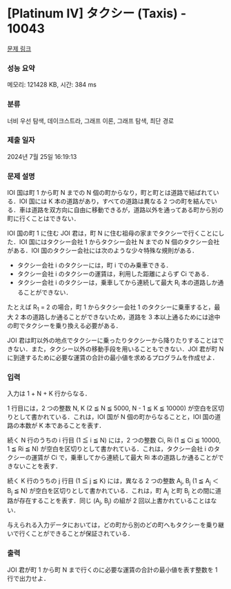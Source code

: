 # [Platinum IV] タクシー (Taxis) - 10043 

[문제 링크](https://www.acmicpc.net/problem/10043) 

### 성능 요약

메모리: 121428 KB, 시간: 384 ms

### 분류

너비 우선 탐색, 데이크스트라, 그래프 이론, 그래프 탐색, 최단 경로

### 제출 일자

2024년 7월 25일 16:19:13

### 문제 설명

<p>IOI 国は町 1 から町 N までの N 個の町からなり，町と町とは道路で結ばれている．IOI 国には K 本の道路があり，すべての道路は異なる 2 つの町を結んでいる．車は道路を双方向に自由に移動できるが，道路以外を通ってある町から別の町に行くことはできない．</p>

<p>IOI 国の町 1 に住む JOI 君は，町 N に住む祖母の家までタクシーで行くことにした．IOI 国にはタクシー会社 1 からタクシー会社 N までの N 個のタクシー会社がある．IOI 国のタクシー会社には次のような少々特殊な規則がある．</p>

<ul>
	<li>タクシー会社 i のタクシーには，町 i でのみ乗車できる．</li>
	<li>タクシー会社 i のタクシーの運賃は，利用した距離によらず Ci である．</li>
	<li>タクシー会社 i のタクシーは，乗車してから連続して最大 R<sub>i</sub> 本の道路しか通ることができない．</li>
</ul>

<p>たとえば R<sub>1</sub> = 2 の場合，町 1 からタクシー会社 1 のタクシーに乗車すると，最大 2 本の道路しか通ることができないため，道路を 3 本以上通るためには途中の町でタクシーを乗り換える必要がある．</p>

<p>JOI 君は町以外の地点でタクシーに乗ったりタクシーから降りたりすることはできない．また，タクシー以外の移動手段を用いることもできない．JOI 君が町 N に到達するために必要な運賃の合計の最小値を求めるプログラムを作成せよ．</p>

### 입력 

 <p>入力は 1 + N + K 行からなる．</p>

<p>1 行目には，2 つの整数 N, K (2 ≦ N ≦ 5000, N - 1 ≦ K ≦ 10000) が空白を区切りとして書かれている．これは，IOI 国が N 個の町からなることと，IOI 国の道路の本数が K 本であることを表す．</p>

<p>続く N 行のうちの i 行目 (1 ≦ i ≦ N) には，2 つの整数 Ci, Ri (1 ≦ Ci ≦ 10000, 1 ≦ Ri ≦ N) が空白を区切りとして書かれている．これは，タクシー会社 i のタクシーの運賃が Ci で，乗車してから連続して最大 Ri 本の道路しか通ることができないことを表す．</p>

<p>続く K 行のうちの j 行目 (1 ≦ j ≦ K) には，異なる 2 つの整数 A<sub>j</sub>, B<sub>j</sub> (1 ≦ A<sub>j</sub> ＜ B<sub>j</sub> ≦ N) が空白を区切りとして書かれている．これは，町 A<sub>j</sub> と町 B<sub>j</sub> との間に道路が存在することを表す．同じ (A<sub>j</sub>, B<sub>j</sub>) の組が 2 回以上書かれていることはない．</p>

<p>与えられる入力データにおいては，どの町から別のどの町へもタクシーを乗り継いで行くことができることが保証されている．</p>

### 출력 

 <p>JOI 君が町 1 から町 N まで行くのに必要な運賃の合計の最小値を表す整数を 1 行で出力せよ．</p>

